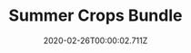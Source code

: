 ---
templateKey: blog-post
featuredpost: false
date: 2020-02-26T00:00:02.711Z
featuredimage: /img/Summer_Crops_Bundle.png
title: Summer Crops Bundle
description: Pantry
reward: Quality Sprinkler (1)
tags:
  - Tomato
  - Hot Pepper
  - Blueberry
  - Melon
---